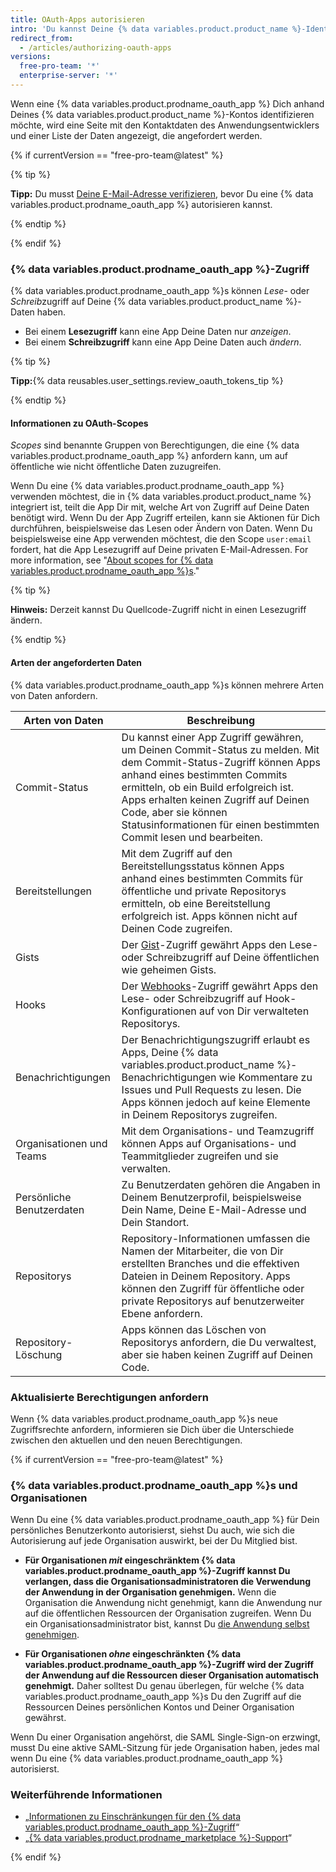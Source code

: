 ```yaml
---
title: OAuth-Apps autorisieren
intro: 'Du kannst Deine {% data variables.product.product_name %}-Identität zu Drittanbieter-Anwendungen verbinden, die OAuth verwenden. Wenn Du eine {% data variables.product.prodname_oauth_app %} autorisierst, solltest Du sicherstellen, dass die Anwendung vertrauenswürdig ist, und überprüfen, von wem sie entwickelt wurde und auf welche Daten sie zugreifen will.'
redirect_from:
  - /articles/authorizing-oauth-apps
versions:
  free-pro-team: '*'
  enterprise-server: '*'
---
```


Wenn eine {% data variables.product.prodname_oauth_app %} Dich anhand Deines {% data variables.product.product_name %}-Kontos identifizieren möchte, wird eine Seite mit den Kontaktdaten des Anwendungsentwicklers und einer Liste der Daten angezeigt, die angefordert werden.

{% if currentVersion == "free-pro-team@latest" %}

{% tip %}

**Tipp:** Du musst [Deine E-Mail-Adresse verifizieren](/articles/verifying-your-email-address), bevor Du eine {% data variables.product.prodname_oauth_app %} autorisieren kannst.

{% endtip %}

{% endif %}

### {% data variables.product.prodname_oauth_app %}-Zugriff

{% data variables.product.prodname_oauth_app %}s können *Lese*- oder *Schreib*zugriff auf Deine {% data variables.product.product_name %}-Daten haben.

- Bei einem **Lesezugriff** kann eine App Deine Daten nur *anzeigen*.
- Bei einem **Schreibzugriff** kann eine App Deine Daten auch *ändern*.

{% tip %}

**Tipp:**{% data reusables.user_settings.review_oauth_tokens_tip %}

{% endtip %}

#### Informationen zu OAuth-Scopes

*Scopes* sind benannte Gruppen von Berechtigungen, die eine {% data variables.product.prodname_oauth_app %} anfordern kann, um auf öffentliche wie nicht öffentliche Daten zuzugreifen.

Wenn Du eine {% data variables.product.prodname_oauth_app %} verwenden möchtest, die in {% data variables.product.product_name %} integriert ist, teilt die App Dir mit, welche Art von Zugriff auf Deine Daten benötigt wird. Wenn Du der App Zugriff erteilen, kann sie Aktionen für Dich durchführen, beispielsweise das Lesen oder Ändern von Daten. Wenn Du beispielsweise eine App verwenden möchtest, die den Scope `user:email` fordert, hat die App Lesezugriff auf Deine privaten E-Mail-Adressen. For more information, see "[About scopes for {% data variables.product.prodname_oauth_app %}s](//apps/building-integrations/setting-up-and-registering-oauth-apps/about-scopes-for-oauth-apps)."

{% tip %}

**Hinweis:** Derzeit kannst Du Quellcode-Zugriff nicht in einen Lesezugriff ändern.

{% endtip %}

#### Arten der angeforderten Daten

{% data variables.product.prodname_oauth_app %}s können mehrere Arten von Daten anfordern.

| Arten von Daten           | Beschreibung                                                                                                                                                                                                                                                                                                                    |
| ------------------------- | ------------------------------------------------------------------------------------------------------------------------------------------------------------------------------------------------------------------------------------------------------------------------------------------------------------------------------- |
| Commit-Status             | Du kannst einer App Zugriff gewähren, um Deinen Commit-Status zu melden. Mit dem Commit-Status-Zugriff können Apps anhand eines bestimmten Commits ermitteln, ob ein Build erfolgreich ist. Apps erhalten keinen Zugriff auf Deinen Code, aber sie können Statusinformationen für einen bestimmten Commit lesen und bearbeiten. |
| Bereitstellungen          | Mit dem Zugriff auf den Bereitstellungsstatus können Apps anhand eines bestimmten Commits für öffentliche und private Repositorys ermitteln, ob eine Bereitstellung erfolgreich ist. Apps können nicht auf Deinen Code zugreifen.                                                                                               |
| Gists                     | Der [Gist](https://gist.github.com)-Zugriff gewährt Apps den Lese- oder Schreibzugriff auf Deine öffentlichen wie geheimen Gists.                                                                                                                                                                                               |
| Hooks                     | Der [Webhooks](/webhooks)-Zugriff gewährt Apps den Lese- oder Schreibzugriff auf Hook-Konfigurationen auf von Dir verwalteten Repositorys.                                                                                                                                                                                      |
| Benachrichtigungen        | Der Benachrichtigungszugriff erlaubt es Apps, Deine {% data variables.product.product_name %}-Benachrichtigungen wie Kommentare zu Issues und Pull Requests zu lesen. Die Apps können jedoch auf keine Elemente in Deinem Repositorys zugreifen.                                                                           |
| Organisationen und Teams  | Mit dem Organisations- und Teamzugriff können Apps auf Organisations- und Teammitglieder zugreifen und sie verwalten.                                                                                                                                                                                                           |
| Persönliche Benutzerdaten | Zu Benutzerdaten gehören die Angaben in Deinem Benutzerprofil, beispielsweise Dein Name, Deine E-Mail-Adresse und Dein Standort.                                                                                                                                                                                                |
| Repositorys               | Repository-Informationen umfassen die Namen der Mitarbeiter, die von Dir erstellten Branches und die effektiven Dateien in Deinem Repository. Apps können den Zugriff für öffentliche oder private Repositorys auf benutzerweiter Ebene anfordern.                                                                              |
| Repository-Löschung       | Apps können das Löschen von Repositorys anfordern, die Du verwaltest, aber sie haben keinen Zugriff auf Deinen Code.                                                                                                                                                                                                            |

### Aktualisierte Berechtigungen anfordern

Wenn {% data variables.product.prodname_oauth_app %}s neue Zugriffsrechte anfordern, informieren sie Dich über die Unterschiede zwischen den aktuellen und den neuen Berechtigungen.

{% if currentVersion == "free-pro-team@latest" %}

### {% data variables.product.prodname_oauth_app %}s und Organisationen

Wenn Du eine {% data variables.product.prodname_oauth_app %} für Dein persönliches Benutzerkonto autorisierst, siehst Du auch, wie sich die Autorisierung auf jede Organisation auswirkt, bei der Du Mitglied bist.

- **Für Organisationen *mit* eingeschränktem {% data variables.product.prodname_oauth_app %}-Zugriff kannst Du verlangen, dass die Organisationsadministratoren die Verwendung der Anwendung in der Organisation genehmigen.** Wenn die Organisation die Anwendung nicht genehmigt, kann die Anwendung nur auf die öffentlichen Ressourcen der Organisation zugreifen. Wenn Du ein Organisationsadministrator bist, kannst Du [die Anwendung selbst genehmigen](/articles/approving-oauth-apps-for-your-organization).

- **Für Organisationen *ohne* eingeschränkten {% data variables.product.prodname_oauth_app %}-Zugriff wird der Zugriff der Anwendung auf die Ressourcen dieser Organisation automatisch genehmigt.** Daher solltest Du genau überlegen, für welche {% data variables.product.prodname_oauth_app %}s Du den Zugriff auf die Ressourcen Deines persönlichen Kontos und Deiner Organisation gewährst.

Wenn Du einer Organisation angehörst, die SAML Single-Sign-on erzwingt, musst Du eine aktive SAML-Sitzung für jede Organisation haben, jedes mal wenn Du eine {% data variables.product.prodname_oauth_app %} autorisierst.

### Weiterführende Informationen

- „[Informationen zu Einschränkungen für den {% data variables.product.prodname_oauth_app %}-Zugriff](/articles/about-oauth-app-access-restrictions)“
- „[{% data variables.product.prodname_marketplace %}-Support](/articles/github-marketplace-support)“

{% endif %}
